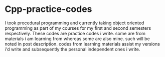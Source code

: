 # Cpp-practice-codes
I took procedural programming and currently taking object oriented programming as part of my courses for my first and second semesters respectively. These codes are practice codes i write. some are from materials i am learning from whereas some are also mine. such will be noted in post description.
codes from learning materials assist my versions i'd write and subsequently the personal independent ones i write. 
